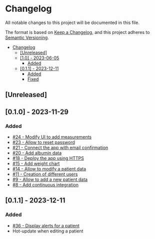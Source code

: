 # Changelog

All notable changes to this project will be documented in this file.

The format is based on [Keep a Changelog](https://keepachangelog.com/en/1.0.0/), and this project adheres
to [Semantic Versioning](https://semver.org/spec/v2.0.0.html).

- [Changelog](#changelog)
  - [\[Unreleased\]](#unreleased)
  - [\[1.0\] - 2023-06-05](#10---2023-11-29)
    - [Added](#added)
  - [\[0.1.1\] - 2023-12-11](#011---2023-12-11)
    - [Added](#added-1)
    - [Fixed](#fixed)

## [Unreleased]

## [0.1.0] - 2023-11-29

### Added

- [#24 - Modify UI to add measurements](https://github.com/2023-2024-ECOM-INFO5-G2/app/issues/24)
- [#23 - Allow to reset password](https://github.com/2023-2024-ECOM-INFO5-G2/app/issues/23)
- [#21 - Connect the app with email confirmation](https://github.com/2023-2024-ECOM-INFO5-G2/app/issues/21)
- [#20 - Add albumin data](https://github.com/2023-2024-ECOM-INFO5-G2/app/issues/20)
- [#18 - Deploy the app using HTTPS](https://github.com/2023-2024-ECOM-INFO5-G2/app/issues/18)
- [#15 - Add weight chart](https://github.com/2023-2024-ECOM-INFO5-G2/app/issues/15)
- [#14 - Allow to modify a patient data](https://github.com/2023-2024-ECOM-INFO5-G2/app/issues/14)
- [#11 - Creation of different users](https://github.com/2023-2024-ECOM-INFO5-G2/app/issues/11)
- [#9 - Allow to add a new patient data](https://github.com/2023-2024-ECOM-INFO5-G2/app/issues/9)
- [#8 - Add continuous integration](https://github.com/2023-2024-ECOM-INFO5-G2/app/issues/8)

## [0.1.1] - 2023-12-11

### Added

- [#36 - Display alerts for a patient](https://github.com/2023-2024-ECOM-INFO5-G2/app/issues/36)
- Hot-update when editing a patient
